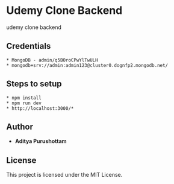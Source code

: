 # Udemy Clone Backend

udemy clone backend

## Credentials

```
* MongoDB - admin/q5BOroCPwYlTwULH
* mongodb+srv://admin:admin123@cluster0.dognfp2.mongodb.net/
```

## Steps to setup

```
* npm install
* npm run dev
* http://localhost:3000/*

```

## Author

* **Aditya Purushottam**

## License

This project is licensed under the MIT License.